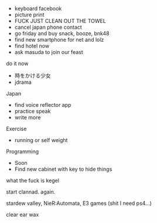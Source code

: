 - keyboard facebook
- picture print
- FUCK JUST CLEAN OUT THE TOWEL
- cancel japan phone contact
- go friday and buy snack, booze, bnk48
- find new smartphone for net and lolz
- find hotel now
- ask masuda to join our feast

do it now
- 時をかける少女
- jdrama

Japan
- find voice reflector app
- practice speak
- write more

Exercise
- running or self weight

Programming
- Soon
- Find new cabinet with key to hide things

what the fuck is kegel

start clannad. again.

stardew valley, 
NieR:Automata,
E3 games (shit I need ps4...)

clear ear wax
